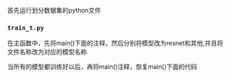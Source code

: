 首先运行划分数据集的python文件

### `train_t.py`

在主函数中，先将main()下面的注释，然后分别将模型改为resnet和其他,并且将文件名称改为对应的模型名称


当所有的模型都训练好以后，再将main()注释，恢复main()下面的代码